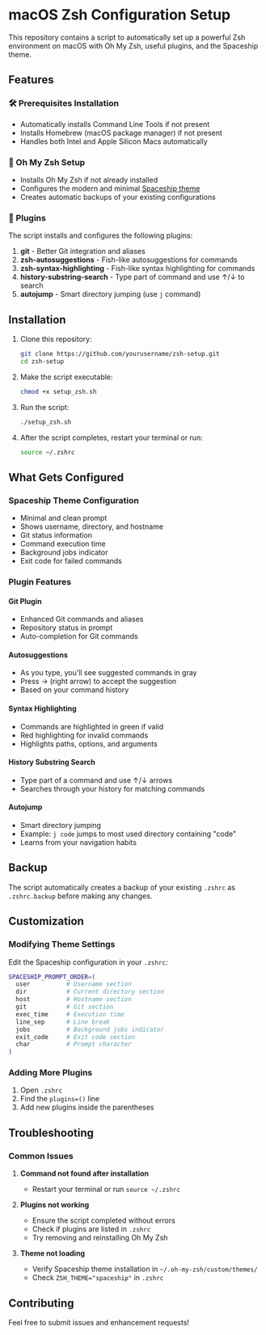 # macOS Zsh Configuration Setup

This repository contains a script to automatically set up a powerful Zsh environment on macOS with Oh My Zsh, useful plugins, and the Spaceship theme.

## Features

### 🛠 Prerequisites Installation
- Automatically installs Command Line Tools if not present
- Installs Homebrew (macOS package manager) if not present
- Handles both Intel and Apple Silicon Macs automatically

### 🚀 Oh My Zsh Setup
- Installs Oh My Zsh if not already installed
- Configures the modern and minimal [Spaceship theme](https://github.com/spaceship-prompt/spaceship-prompt)
- Creates automatic backups of your existing configurations

### 🔌 Plugins
The script installs and configures the following plugins:

1. **git** - Better Git integration and aliases
2. **zsh-autosuggestions** - Fish-like autosuggestions for commands
3. **zsh-syntax-highlighting** - Fish-like syntax highlighting for commands
4. **history-substring-search** - Type part of command and use ↑/↓ to search
5. **autojump** - Smart directory jumping (use `j` command)

## Installation

1. Clone this repository:
   ```bash
   git clone https://github.com/yourusername/zsh-setup.git
   cd zsh-setup
   ```

2. Make the script executable:
   ```bash
   chmod +x setup_zsh.sh
   ```

3. Run the script:
   ```bash
   ./setup_zsh.sh
   ```

4. After the script completes, restart your terminal or run:
   ```bash
   source ~/.zshrc
   ```

## What Gets Configured

### Spaceship Theme Configuration
- Minimal and clean prompt
- Shows username, directory, and hostname
- Git status information
- Command execution time
- Background jobs indicator
- Exit code for failed commands

### Plugin Features

#### Git Plugin
- Enhanced Git commands and aliases
- Repository status in prompt
- Auto-completion for Git commands

#### Autosuggestions
- As you type, you'll see suggested commands in gray
- Press → (right arrow) to accept the suggestion
- Based on your command history

#### Syntax Highlighting
- Commands are highlighted in green if valid
- Red highlighting for invalid commands
- Highlights paths, options, and arguments

#### History Substring Search
- Type part of a command and use ↑/↓ arrows
- Searches through your history for matching commands

#### Autojump
- Smart directory jumping
- Example: `j code` jumps to most used directory containing "code"
- Learns from your navigation habits

## Backup
The script automatically creates a backup of your existing `.zshrc` as `.zshrc.backup` before making any changes.

## Customization

### Modifying Theme Settings
Edit the Spaceship configuration in your `.zshrc`:
```bash
SPACESHIP_PROMPT_ORDER=(
  user          # Username section
  dir           # Current directory section
  host          # Hostname section
  git           # Git section
  exec_time     # Execution time
  line_sep      # Line break
  jobs          # Background jobs indicator
  exit_code     # Exit code section
  char          # Prompt character
)
```

### Adding More Plugins
1. Open `.zshrc`
2. Find the `plugins=()` line
3. Add new plugins inside the parentheses

## Troubleshooting

### Common Issues
1. **Command not found after installation**
   - Restart your terminal or run `source ~/.zshrc`

2. **Plugins not working**
   - Ensure the script completed without errors
   - Check if plugins are listed in `.zshrc`
   - Try removing and reinstalling Oh My Zsh

3. **Theme not loading**
   - Verify Spaceship theme installation in `~/.oh-my-zsh/custom/themes/`
   - Check `ZSH_THEME="spaceship"` in `.zshrc`

## Contributing
Feel free to submit issues and enhancement requests!
